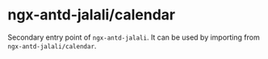 # ngx-antd-jalali/calendar

Secondary entry point of `ngx-antd-jalali`. It can be used by importing from `ngx-antd-jalali/calendar`.
